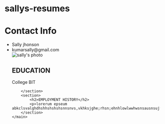 # sallys-resumes

<html>
<head>
	<title><meta name="RESUME"
	content="This is Sally's Resume "> resume web page</title>
	<link rel="stylesheet" type="text/css" href="deco.css">
</head>
<body><h1>Contact Info</h1>
	<ul>
	<li>Sally jhonson </li>
	<li><a href="kumarsally@gmail.com"></a>kumarsally@gmail.com</li>
	<img src="https://ia.media-imdb.com/images/M/MV5BMTY5NzE3NzU3MF5BMl5BanBnXkFtZTgwMjg0NTQ5MDE@._V1_UX214_CR0,0,214,317_AL_.jpg" alt="sally's photo" />
	<main>
		<section>
			<h2>EDUCATION</h2>
			<p>College BIT</p>

		</section>
		<section>
			<h2>EMPLOYMENT HISTORY</h2>
			<p>lorerum epseum	abkclsvalghdhshhshshshsnnsnvs,vkhksjghe;rhsn;ehnhlowlwwhwsnsausnsujwssnal.kmwsjils.jfg</p>
		</section>
	</main>
</body>
</html>

